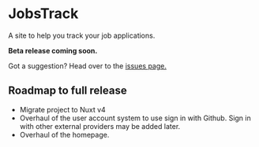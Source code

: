 # JobsTrack

A site to help you track your job applications.

**Beta release coming soon.**

Got a suggestion? Head over to the [issues page.](https://github.com/max8539/jobstrack/issues)

## Roadmap to full release

- Migrate project to Nuxt v4
- Overhaul of the user account system to use sign in with Github. Sign in with other external providers may be added later.
- Overhaul of the homepage.
